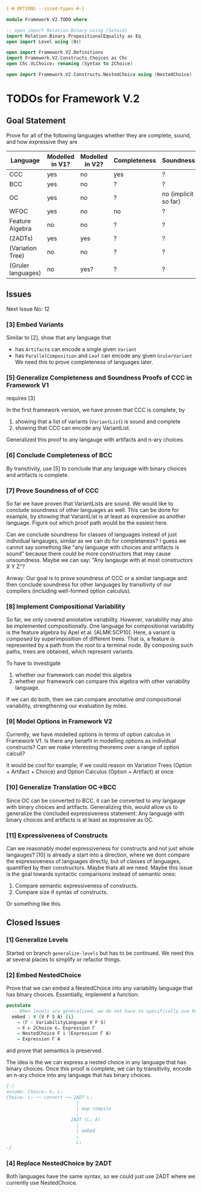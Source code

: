 ```agda
{-# OPTIONS --sized-types #-}

module Framework.V2.TODO where

-- open import Relation.Binary using (Setoid)
import Relation.Binary.PropositionalEquality as Eq
open import Level using (0ℓ)

open import Framework.V2.Definitions
import Framework.V2.Constructs.Choices as Chc
open Chc.VLChoice₂ renaming (Syntax to 2Choice)

open import Framework.V2.Constructs.NestedChoice using (NestedChoice)
```

# TODOs for Framework V.2

## Goal Statement

Prove for all of the following languages whether they are complete, sound, and how expressive they are

| Language | Modelled in V1? | Modelled in V2? | Completeness | Soundness |
|----------|-----------------|-----------------|--------------|-----------|
| CCC | yes | no | yes | ? |
| BCC | yes | no | ? | ? |
| OC | yes | no | ? | no (implicit so far) |
| WFOC | yes | no | no | ? |
| Feature Algebra | no | no | ? | ? |
| (2ADTs) | yes | yes | ? | ? |
| (Variation Tree) | no | no | ? | ? |
| (Gruler languages) | no | yes? | ? | ? |

## Issues

Next Issue No: 12


### [3] Embed Variants

Similar to [2], show that any language that
- has `Artifact`s can encode a single given `Variant`
- has `ParallelComposition` and `Leaf` can encode any given `GrulerVariant`
We need this to prove completeness of languages later.

### [5] Generalize Completeness and Soundness Proofs of CCC in Framework V1

requires [3]

In the first framework version, we have proven that CCC is complete, by

1. showing that a list of variants (`VariantList`) is sound and complete
2. showing that CCC can encode any VariantList.

Generalized this proof to any langauge with artifacts and n-ary choices.

### [6] Conclude Completeness of BCC

By transitivity, use [5] to conclude that any language with binary choices and artifacts is complete.

### [7] Prove Soundness of of CCC

So far we have proven that VariantLists are sound.
We would like to conclude soundness of other languages as well.
This can be done for example, by showing that VariantList is at least as expressive as another language.
Figure out which proof path would be the easiest here.

Can we conclude soundness for classes of languages instead of just individual langauges, similar as we can do for completeness?
I guess we cannot say something like "any language with choices and artifacts is sound" because there could be more constructors that may cause unsoundness.
Maybe we can say: "Any langauge with at most constructors X Y Z"?

Anway: Our goal is to prove soundness of CCC or a similar language and then conclude soundness for other languages by transitivity of our compilers (including well-formed option calculus).

### [8] Implement Compositional Variability

So far, we only covered annotative variability.
However, variability may also be implemented compositionally.
One language for compositional variability is the feature algebra by Apel et al. [ALMK:SCP10].
Here, a variant is _composed_ by superimposition of different trees.
That is, a feature is represented by a path from the root to a terminal node.
By composing such paths, trees are obtained, which represent variants.

To have to investigate
1. whether our framework can model this algebra
2. whether our framework can compare this algebra with other variability language.

If we can do both, then we can compare annotative _and_ compositional variability, strengthening our evaluation by miles.

### [9] Model Options in Framework V2

Currently, we have modelled options in terms of option calculus in Framework V1.
Is there any benefit in modelling options as individual constructs?
Can we make interesting theorems over a range of option calculi?

It would be cool for example, if we could reason on Variation Trees (Option + Artifact + Choice) and Option Calculus (Option + Artifact) at once.

### [10] Generalize Translation OC→BCC

Since OC can be converted to BCC, it can be converted to any langauge with binary choices and artifacts.
Generalizing this, would allow us to generalize the concluded expressiveness statement:
Any language with binary choices and artifacts is at least as expressive as OC.

### [11] Expressiveness of Constructs

Can we reasonably model expressiveness for constructs and not just whole langauges?
[10] is already a start into a direction, where we dont compare the expressiveness of languages directly,
but of classes of languages, quantified by their constructors.
Maybe thats all we need.
Maybe this issue is the goal towards syntactic comparisons instead of semantic ones:
1. Compare semantic expressiveness of constructs.
2. Compare size if syntax of constructs.

Or something like this.

## Closed Issues

### [1] Generalize Levels

Started on branch `generalize-levels` but has to be continued. We need this at several places to simplify or refactor things.

### [2] Embed NestedChoice

Prove that we can embed a NestedChoice into any variability language that has binary choices.
Essentially, implement a function:

```agda
postulate
  -- When levels are generalized, we do not have to specifically use 0ℓ here.
  embed : ∀ {V F S A} {i}
    → (Γ : VariabilityLanguage V F S)
    → F ⊢ 2Choice ∈ₛ Expression Γ
    → NestedChoice F i (Expression Γ A)
    → Expression Γ A
```

and prove that semantics is preserved.

The idea is the we can express a nested choice in any language that has binary choices.
Once this proof is complete, we can by transitivity, encode an n-ary choice into any language that has binary choices.

```agda
{-|
assume: Choice₂ ∈ₛ L₂
Choiceₙ L₁ ── convert ─⟶ 2ADT L₁
                          |
                          | map compile
                          ↓
                        2ADT (L₂ A)
                          |
                          | embed
                          ↓
                          L₂
-}
```

### [4] Replace NestedChoice by 2ADT

Both languages have the same syntax, so we could just use 2ADT where we currently use NestedChoice.
